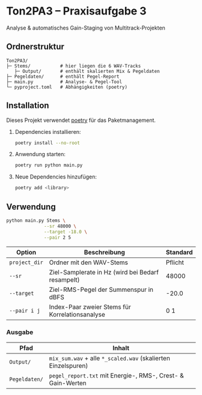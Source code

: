 # Ton2PA3 – Praxisaufgabe 3  
Analyse & automatisches Gain-Staging von Multitrack-Projekten

## Ordnerstruktur

```
Ton2PA3/
├─ Stems/           # hier liegen die 6 WAV-Tracks
   ├─ Output/       # enthält skalierten Mix & Pegeldaten       
├─ Pegeldaten/      # enthält Pegel-Report
├─ main.py          # Analyse- & Pegel-Tool
└─ pyproject.toml   # Abhängigkeiten (poetry)
```

## Installation
Dieses Projekt verwendet [poetry](https://python-poetry.org/) für das Paketmanagement.

1. Dependencies installieren:
   ```bash
   poetry install --no-root
   ```
2. Anwendung starten:
   ```bash
   poetry run python main.py
   ```
3. Neue Dependencies hinzufügen:
   ```bash
   poetry add <library>
   ```

## Verwendung

```bash
python main.py Stems \
              --sr 48000 \
              --target -18.0 \
              --pair 2 5
```

| Option        | Beschreibung                                          | Standard |
|---------------|-------------------------------------------------------|----------|
| `project_dir` | Ordner mit den WAV-Stems                              | Pflicht  |
| `--sr`        | Ziel-Samplerate in Hz (wird bei Bedarf resampelt)     | 48000    |
| `--target`    | Ziel-RMS-Pegel der Summenspur in dBFS                 | -20.0    |
| `--pair i j`  | Index-Paar zweier Stems für Korrelationsanalyse       | 0 1      |

### Ausgabe

| Pfad          | Inhalt                                                          |
|---------------|-----------------------------------------------------------------|
| `Output/`     | `mix_sum.wav` + alle `*_scaled.wav` (skalierten Einzelspuren)   |
| `Pegeldaten/` | `pegel_report.txt` mit Energie-, RMS-, Crest- & Gain-Werten     |




